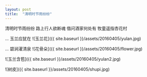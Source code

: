 ```yaml
---
layout: post
title:  "清明时节雨纷纷"
---
```


清明时节雨纷纷
路上行人欲断魂
借问酒家何处有
牧童遥指杏花村

... 玉兰应犹在
![玉兰花]({{ site.baseurl }}/assets/20160405/yulan.jpg)

... 碧涧濯清泉
![花骨朵]({{ site.baseurl }}/assets/20160405/flower.jpg)

![玉兰含苞]({{ site.baseurl }}/assets/20160405/yulan2.jpg)

![树皮]({{ site.baseurl }}/assets/20160405/shupi.jpg)
